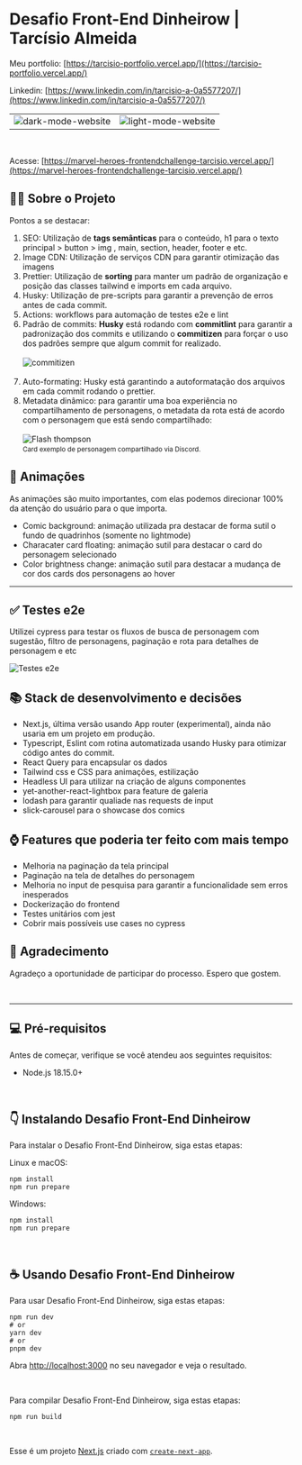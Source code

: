 # Desafio Front-End Dinheirow | Tarcísio Almeida

Meu portfolio: [https://tarcisio-portfolio.vercel.app/](https://tarcisio-portfolio.vercel.app/)

Linkedin: [https://www.linkedin.com/in/tarcisio-a-0a5577207/](https://www.linkedin.com/in/tarcisio-a-0a5577207/)

<table>
  <tr>
    <td>
     <img src="https://res.cloudinary.com/domwy2hmn/image/upload/v1690739964/darkmode-website_s2hq0d.png" alt="dark-mode-website">
    </td>
    <td>
      <img src="https://res.cloudinary.com/domwy2hmn/image/upload/v1690740037/lightmode-website_kyykoj.png" alt="light-mode-website">
    </td>
  </tr>
</table>

<br/>

Acesse: [https://marvel-heroes-frontendchallenge-tarcisio.vercel.app/](https://marvel-heroes-frontendchallenge-tarcisio.vercel.app/)

## 🧑‍💻 Sobre o Projeto

Pontos a se destacar:

<ol>
<li>SEO: Utilização de <strong>tags semânticas</strong> para o conteúdo, h1 para o texto principal > button > img , main, section, header, footer e etc.</li>
<li>Image CDN: Utilização de serviços CDN para garantir otimização das imagens</li>
<li>Prettier: Utilização de <strong>sorting</strong> para manter um padrão de organização e posição das classes tailwind e imports em cada arquivo.</li>
<li>Husky: Utilização de pre-scripts para garantir a prevenção de erros antes de cada commit.</li>
<li>Actions: workflows para automação de testes e2e e lint</li>
<li>Padrão de commits: <strong>Husky</strong> está rodando com <strong>commitlint</strong> para garantir a padronização dos commits e utilizando o <strong>commitizen</strong> para forçar o uso dos padrões sempre que algum commit for realizado.
<br />
<br />
<img src="https://res.cloudinary.com/domwy2hmn/image/upload/v1690748275/commitizenshowcase_kzxyuq.gif" alt="commitizen">
<br />
<br />
</li>
<li>Auto-formating: Husky está garantindo a autoformatação dos arquivos em cada commit rodando o prettier.</li>
<li>
  Metadata dinâmico: para garantir uma boa experiência no compartilhamento de personagens, o metadata da rota está de acordo com o personagem que está sendo compartilhado:
  <br />
  <br />
  <img src="https://res.cloudinary.com/domwy2hmn/image/upload/v1690747828/flash-spider_l84mzm.png" alt="Flash thompson">
  <br />
  <small>Card exemplo de personagem compartilhado via Discord.</small>
  <br />
</li>
</ol>

## 🎨 Animações

As animações são muito importantes, com elas podemos direcionar 100% da atenção do usuário para o que importa.

<ul>
 <li>Comic background: animação utilizada pra destacar de forma sutil o fundo de quadrinhos (somente no lightmode)</li>
 <li>Characater card floating: animação sutil para destacar o card do personagem selecionado</li>
 <li>Color brightness change: animação sutil para destacar a mudança de cor dos cards dos personagens ao hover</li>
</ul>

---

## ✅ Testes e2e

Utilizei cypress para testar os fluxos de busca de personagem com sugestão, filtro de personagens, paginação e rota para detalhes de personagem e etc

<img src="https://www.cypress.io/cypress_logo_social.png" alt="Testes e2e">

## 📚 Stack de desenvolvimento e decisões

<ul>
<li>Next.js, última versão usando App router (experimental), ainda não usaria em um projeto em produção.</li>
<li>Typescript, Eslint com rotina automatizada usando Husky para otimizar código antes do commit.</li>
<li>React Query para encapsular os dados</li>
<li>Tailwind css e CSS para animações, estilização</li>
<li>Headless UI para utilizar na criação de alguns componentes</li>
<li>yet-another-react-lightbox para feature de galeria</li>
<li>lodash para garantir qualiade nas requests de input</li>
<li>slick-carousel para o showcase dos comics</li>
</ul>

## ⌚️ Features que poderia ter feito com mais tempo

<ul>
<li>Melhoria na paginação da tela principal</li>
<li>Paginação na tela de detalhes do personagem</li>
<li>Melhoria no input de pesquisa para garantir a funcionalidade sem erros inesperados</li>
<li>Dockerização do frontend</li>
<li>Testes unitários com jest</li>
<li>Cobrir mais possíveis use cases no cypress</li>
</ul>

## 💼 Agradecimento

Agradeço a oportunidade de participar do processo. Espero que gostem.

<br/>

---

## 💻 Pré-requisitos

Antes de começar, verifique se você atendeu aos seguintes requisitos:

- Node.js 18.15.0+

<br/>

## 👇 Instalando Desafio Front-End Dinheirow

Para instalar o Desafio Front-End Dinheirow, siga estas etapas:

Linux e macOS:

```
npm install
npm run prepare
```

Windows:

```
npm install
npm run prepare
```

<br/>

## ☕ Usando Desafio Front-End Dinheirow

Para usar Desafio Front-End Dinheirow, siga estas etapas:

```
npm run dev
# or
yarn dev
# or
pnpm dev
```

Abra [http://localhost:3000](http://localhost:3000) no seu navegador e veja o resultado.

<br/>

Para compilar Desafio Front-End Dinheirow, siga estas etapas:

```
npm run build
```

<br/>

Esse é um projeto [Next.js](https://nextjs.org/) criado com [`create-next-app`](https://github.com/vercel/next.js/tree/canary/packages/create-next-app).
